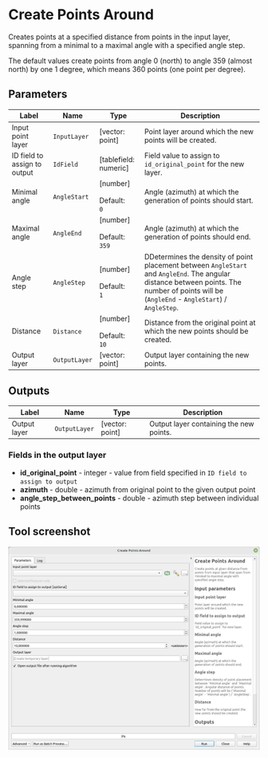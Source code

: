# Create Points Around

Creates points at a specified distance from points in the input layer, spanning from a minimal to a maximal angle with a specified angle step.

The default values create points from angle 0 (north) to angle 359 (almost north) by one 1 degree, which means 360 points (one point per degree).

## Parameters

| Label                        | Name          | Type                                     | Description                                                                                                                                                                                  |
| ---------------------------- | ------------- | ---------------------------------------- | -------------------------------------------------------------------------------------------------------------------------------------------------------------------------------------------- |
| Input point layer            | `InputLayer`  | [vector: point]                          | Point layer around which the new points will be created.                                                                                                                                     |
| ID field to assign to output | `IdField`     | [tablefield: numeric]                    | Field value to assign to `id_original_point` for the new layer.                                                                                                                              |
| Minimal angle                | `AngleStart`  | [number] <br/><br/> Default: <br/> `0`   | Angle (azimuth) at which the generation of points should start.                                                                                                                              |
| Maximal angle                | `AngleEnd`    | [number] <br/><br/> Default: <br/> `359` | Angle (azimuth) at which the generation of points should end.                                                                                                                                |
| Angle step                   | `AngleStep`   | [number] <br/><br/> Default: <br/> `1`   | DDetermines the density of point placement between `AngleStart` and `AngleEnd`. The angular distance between points. The number of points will be (`AngleEnd` - `AngleStart`) / `AngleStep`. |
| Distance                     | `Distance`    | [number] <br/><br/> Default: <br/> `10`  | Distance from the original point at which the new points should be created.                                                                                                                  |
| Output layer                 | `OutputLayer` | [vector: point]                          | Output layer containing the new points.                                                                                                                                                      |

## Outputs

| Label        | Name          | Type            | Description                             |
| ------------ | ------------- | --------------- | --------------------------------------- |
| Output layer | `OutputLayer` | [vector: point] | Output layer containing the new points. |

### Fields in the output layer

* __id_original_point__ - integer - value from field specified in `ID field to assign to output`
* __azimuth__ - double - azimuth from original point to the given output point
* __angle_step_between_points__ - double - azimuth step between individual points

## Tool screenshot

![Create points around](../../images/tool_points_around.png)
